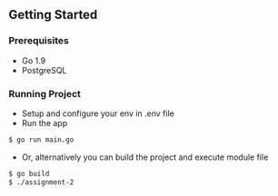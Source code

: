 ## Getting Started

### Prerequisites
- Go 1.9
- PostgreSQL

### Running Project
- Setup and configure your env in .env file
- Run the app
```bash
$ go run main.go
```
- Or, alternatively you can build the project and execute module file
```bash
$ go build
$ ./assignment-2
```